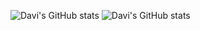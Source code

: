 ![Davi's GitHub stats](https://github-readme-stats-dqgxwtdni-davi-coelho.vercel.app/api?username=Davi-Coelho&show_icons=true&theme=dark)
![Davi's GitHub stats](https://github-readme-stats-dqgxwtdni-davi-coelho.vercel.app/api/top-langs/?username=Davi-Coelho&theme=dark)

<!--
**Davi-Coelho/Davi-Coelho** is a ✨ _special_ ✨ repository because its `README.md` (this file) appears on your GitHub profile.

Here are some ideas to get you started:

- 🔭 I’m currently working on ...
- 🌱 I’m currently learning ...
- 👯 I’m looking to collaborate on ...
- 🤔 I’m looking for help with ...
- 💬 Ask me about ...
- 📫 How to reach me: ...
- 😄 Pronouns: ...
- ⚡ Fun fact: ...
-->
